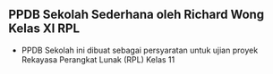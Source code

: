 ## PPDB Sekolah Sederhana oleh Richard Wong Kelas XI RPL ##
- PPDB Sekolah ini dibuat sebagai persyaratan untuk ujian proyek Rekayasa Perangkat Lunak (RPL) Kelas 11
